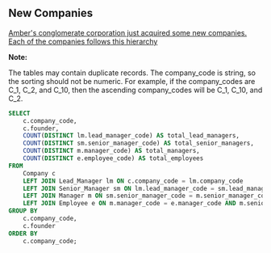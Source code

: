 New Companies
--------------
[Amber's conglomerate corporation just acquired some new companies. Each of the companies follows this hierarchy](https://www.hackerrank.com/challenges/the-company/problem?isFullScreen=true)
<br>

**Note:**

The tables may contain duplicate records.
The company_code is string, so the sorting should not be numeric. For example, if the company_codes are C_1, C_2, and C_10, then the ascending company_codes will be C_1, C_10, and C_2.





```sql
SELECT
    c.company_code,
    c.founder,
    COUNT(DISTINCT lm.lead_manager_code) AS total_lead_managers,
    COUNT(DISTINCT sm.senior_manager_code) AS total_senior_managers,
    COUNT(DISTINCT m.manager_code) AS total_managers,
    COUNT(DISTINCT e.employee_code) AS total_employees
FROM
    Company c
    LEFT JOIN Lead_Manager lm ON c.company_code = lm.company_code
    LEFT JOIN Senior_Manager sm ON lm.lead_manager_code = sm.lead_manager_code AND lm.company_code = sm.company_code
    LEFT JOIN Manager m ON sm.senior_manager_code = m.senior_manager_code AND sm.lead_manager_code = m.lead_manager_code AND sm.company_code = m.company_code
    LEFT JOIN Employee e ON m.manager_code = e.manager_code AND m.senior_manager_code = e.senior_manager_code AND m.lead_manager_code = e.lead_manager_code AND m.company_code = e.company_code
GROUP BY
    c.company_code,
    c.founder
ORDER BY
    c.company_code;
```
